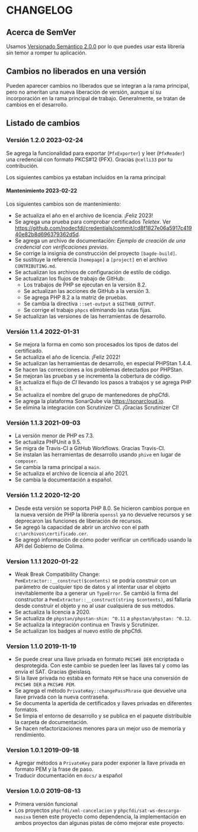 # CHANGELOG

## Acerca de SemVer

Usamos [Versionado Semántico 2.0.0](SEMVER.md) por lo que puedes usar esta librería sin temor a romper tu aplicación.

## Cambios no liberados en una versión

Pueden aparecer cambios no liberados que se integran a la rama principal, pero no ameritan una nueva liberación de
versión, aunque sí su incorporación en la rama principal de trabajo. Generalmente, se tratan de cambios en el desarrollo.

## Listado de cambios

### Versión 1.2.0 2023-02-24

Se agrega la funcionalidad para exportar (`PfxExporter`) y leer (`PfxReader`) una credencial con formato PKCS#12 (PFX).
Gracias `@celli33` por tu contribución.

Los siguientes cambios ya estaban incluidos en la rama principal:

#### Mantenimiento 2023-02-22

Los siguientes cambios son de mantenimiento:

- Se actualiza el año en el archivo de licencia. ¡Feliz 2023!
- Se agrega una prueba para comprobar certificados *Teletex*.
  Ver https://github.com/nodecfdi/credentials/commit/cd8f1827e06a5917c41940e82b8d696379362d5d.
- Se agrega un archivo de documentación: *Ejemplo de creación de una credencial con verificaciones previas*.
- Se corrige la insignia de construcción del proyecto `[bagde-build]`.
- Se sustituye la referencia `[homepage]` a `[project]` en el archivo `CONTRIBUTING.md`.
- Se actualizan los archivos de configuración de estilo de código.
- Se actualizan los flujos de trabajo de GitHub:
  - Los trabajos de PHP se ejecutan en la versión 8.2.
  - Se actualizan las acciones de GitHub a la versión 3.
  - Se agrega PHP 8.2 a la matriz de pruebas.
  - Se cambia la directiva `::set-output` a `$GITHUB_OUTPUT`.
  - Se corrige el trabajo `phpcs` eliminando las rutas fijas.
- Se actualizan las versiones de las herramientas de desarrollo.

### Versión 1.1.4 2022-01-31

- Se mejora la forma en como son procesados los tipos de datos del certificado.
- Se actualiza el año de licencia. ¡Feliz 2022!
- Se actualizan las herramientas de desarrollo, en especial PHPStan 1.4.4.
- Se hacen las correcciones a los problemas detectados por PHPStan.
- Se mejoran las pruebas y se incrementa la cobertura de código.
- Se actualiza el flujo de *CI* llevando los pasos a trabajos y se agrega PHP 8.1.
- Se actualiza el nombre del grupo de mantenedores de phpCfdi.
- Se agrega la plataforma SonarQube vía <https://sonarcloud.io>.
- Se elimina la integración con Scrutinizer CI. ¡Gracias Scrutinizer CI!

### Versión 1.1.3 2021-09-03

- La versión menor de PHP es 7.3.
- Se actualiza PHPUnit a 9.5.
- Se migra de Travis-CI a GitHub Workflows. Gracias Travis-CI.
- Se instalan las herramientas de desarrollo usando `phive` en lugar de `composer`.
- Se cambia la rama principal a `main`.
- Se actualiza el archivo de licencia al año 2021.
- Se cambia la documentación a español.

### Versión 1.1.2 2020-12-20

- Desde esta versión se soporta PHP 8.0. Se hicieron cambios porque en la nueva versión de PHP la librería
  `openssl` ya no devuelve recursos y se deprecaron las funciones de liberación de recursos.
- Se agregó la capacidad de abrir un archivo con el path `c:\archivos\certificado.cer`.
- Se agregó información de cómo poder verificar un certificado usando la API del Gobierno de Colima.

### Version 1.1.1 2020-01-22

- Weak Break Compatibility Change: `PemExtractor::__construct($contents)` se podría construir con un parámetro de
  cualquier tipo de datos y al intentar usar el objeto inevitablemente iba a generar un `TypeError`. Se cambió la
  firma del constructor a `PemExtractor::__construct(string $contents)`, así fallaría desde construir el objeto y
  no al usar cualquiera de sus métodos.
- Se actualiza la licencia a 2020.
- Se actualiza de `phpstan/phpstan-shim: ^0.11` a `phpstan/phpstan: ^0.12`.
- Se actualiza la integración continua en Travis y Scrutinizer.
- Se actualizan los badges al nuevo estilo de phpCfdi.

### Version 1.1.0 2019-11-19

- Se puede crear una llave privada en formato `PKCS#8 DER` encriptada o desprotegida. 
  Con este cambio se pueden leer las llaves tal y como las envía el SAT. Gracias @eislasq.
- Si la llave privada no estaba en formato `PEM` se hace una conversión de `PKCS#8 DER` a `PKCS#8 PEM`.
- Se agrega el método `PrivateKey::changePassPhrase` que devuelve una llave privada con la nueva contraseña.
- Se documenta la apertida de certificados y llaves privadas en diferentes formatos.
- Se limpia el entorno de desarrollo y se publica en el paquete distribuible la carpeta de documentación.
- Se hacen refactorizaciones menores para un mejor uso de memoria y rendimiento.

### Version 1.0.1 2019-09-18

- Agregar métodos a `PrivateKey` para poder exponer la llave privada en formato PEM y la frase de paso.
- Traducir documentación en `docs/` a español

### Version 1.0.0 2019-08-13

- Primera versión funcional
- Los proyectos `phpcfdi/xml-cancelacion` y `phpcfdi/sat-ws-descarga-masiva` tienen este proyecto como dependencia,
  la implementación en ambos proyectos dan algunas pistas de cómo mejorar este proyecto.
